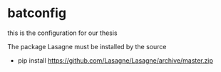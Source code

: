 # batconfig
this is the configuration for our thesis

The package Lasagne must be installed by the source
* pip install https://github.com/Lasagne/Lasagne/archive/master.zip
